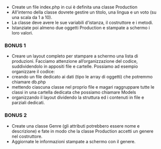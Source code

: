 
- Create un file index.php in cui è definita una classe Production
- All'interno della classe dovrete gestire un titolo, una lingua e un voto (su una scala da 1 a 10). 
- La classe deve avere le sue variabili d'istanza, il costruttore e i metodi.
- Istanziate poi almeno due oggetti Production e stampate a schermo i loro valori.
  
### BONUS 1 
- Creare un layout completo per stampare a schermo una lista di produzioni. 
Facciamo attenzione all’organizzazione del codice, suddividendolo in appositi file e cartelle. 
Possiamo ad esempio organizzare il codice:
- creando un file dedicato ai dati (tipo le array di oggetti) che potremmo chiamare db.php
- mettendo ciascuna classe nel proprio file e magari raggruppare tutte le classi in una cartella dedicata che possiamo chiamare Models
- organizzando il layout dividendo la struttura ed i contenuti in file e parziali dedicati.

### BONUS 2 
- Create una classe Genre (gli attributi potrebbero essere nome e descrizione) e fate in modo che la classe Production accetti un genere nel costruttore. 
- Aggiornate le informazioni stampate a schermo con il genere.